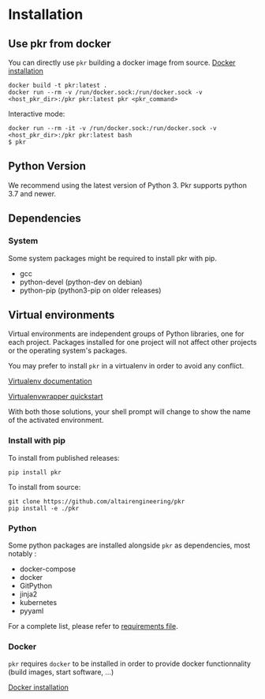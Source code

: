 # Installation

## Use pkr from docker

You can directly use `pkr` building a docker image from source. [Docker installation](https://docs.docker.com/install/)

```
docker build -t pkr:latest .
docker run --rm -v /run/docker.sock:/run/docker.sock -v <host_pkr_dir>:/pkr pkr:latest pkr <pkr_command>
```

Interactive mode:
```
docker run --rm -it -v /run/docker.sock:/run/docker.sock -v <host_pkr_dir>:/pkr pkr:latest bash
$ pkr
```

## Python Version

We recommend using the latest version of Python 3. Pkr supports python 3.7 and newer.

## Dependencies

### System

Some system packages might be required to install pkr with pip.

  * gcc
  * python-devel (python-dev on debian)
  * python-pip (python3-pip on older releases)

## Virtual environments

Virtual environments are independent groups of Python libraries, one for each project. Packages installed for one project will not affect other projects or the operating system's packages.

You may prefer to install `pkr` in a virtualenv in order to avoid any conflict.

[Virtualenv documentation](https://docs.python.org/3/tutorial/venv.html)

[Virtualenvwrapper quickstart](https://virtualenvwrapper.readthedocs.io/en/latest/)

With both those solutions, your shell prompt will change to show the name of the activated environment.

### Install with pip

To install from published releases:
```
pip install pkr
```

To install from source:
```
git clone https://github.com/altairengineering/pkr
pip install -e ./pkr
```

### Python

Some python packages are installed alongside `pkr` as dependencies, most notably :

  * docker-compose
  * docker
  * GitPython
  * jinja2
  * kubernetes
  * pyyaml

For a complete list, please refer to [requirements file](../requirements.txt).

### Docker

`pkr` requires `docker` to be installed in order to provide docker functionnality (build images, start software, ...)

[Docker installation](https://docs.docker.com/install/)
